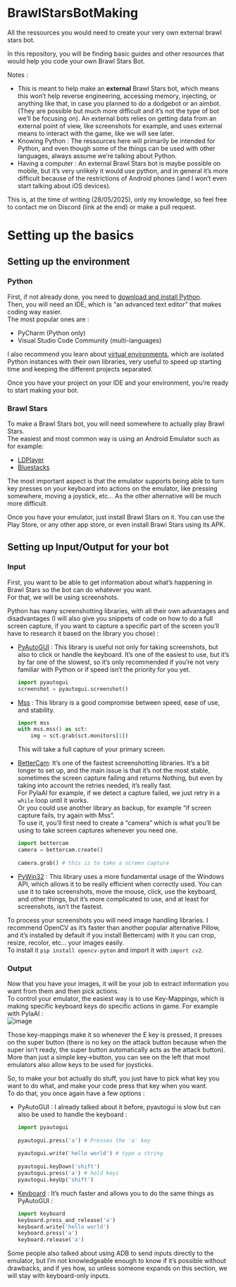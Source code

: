 # BrawlStarsBotMaking
All the ressources you would need to create your very own external brawl stars bot.

In this repository, you will be finding basic guides and other resources that would help you code your own Brawl Stars Bot.

Notes :

- This is meant to help make an **external** Brawl Stars bot, which means this won’t help reverse engineering, accessing memory, injecting, or anything like that, in case you planned to do a dodgebot or an aimbot. (They are possible but much more difficult and it’s not the type of bot we’ll be focusing on). An external bots relies on getting data from an external point of view, like screenshots for example, and uses external means to interact with the game, like we will see later.  
- Knowing Python : The ressources here will primarily be intended for Python, and even though some of the things can be used with other languages, always assume we’re talking about Python.  
- Having a computer : An external Brawl Stars bot is maybe possible on mobile, but it’s very unlikely it would use python, and in general it’s more difficult because of the restrictions of Android phones (and I won’t even start talking about iOS devices).

This is, at the time of writing (28/05/2025), only my knowledge, so feel free to contact me on Discord (link at the end) or make a pull request.

# Setting up the basics

## Setting up the environment

### Python

First, if not already done, you need to [download and install Python](https://www.python.org/downloads/).  
Then, you will need an IDE, which is “an advanced text editor” that makes coding way easier.  
The most popular ones are :

- PyCharm (Python only)  
- Visual Studio Code Community (multi-languages)

I also recommend you learn about [virtual environments](https://www.w3schools.com/python/python_virtualenv.asp), which are isolated Python instances with their own libraries, very useful to speed up starting time and keeping the different projects separated.

Once you have your project on your IDE and your environment, you’re ready to start making your bot.

### Brawl Stars

To make a Brawl Stars bot, you will need somewhere to actually play Brawl Stars.  
The easiest and most common way is using an Android Emulator such as for example:

- [LDPlayer](https://ldplayer.net/)  
- [Bluestacks](https://www.bluestacks.com/fr/index.html)

The most important aspect is that the emulator supports being able to turn key presses on your keyboard into actions on the emulator, like pressing somewhere, moving a joystick, etc… As the other alternative will be much more difficult.

Once you have your emulator, just install Brawl Stars on it. You can use the Play Store, or any other app store, or even install Brawl Stars using its APK.

## Setting up Input/Output for your bot

### Input

First, you want to be able to get information about what’s happening in Brawl Stars so the bot can do whatever you want.  
For that, we will be using screenshots. 

Python has many screenshotting libraries, with all their own advantages and disadvantages (I will also give you snippets of code on how to do a full screen capture, if you want to capture a specific part of the screen you’ll have to research it based on the library you chose) :

- [PyAutoGUI](https://pypi.org/project/PyAutoGUI/) : This library is useful not only for taking screenshots, but also to click or handle the keyboard. It’s one of the easiest to use, but it’s by far one of the slowest, so it’s only recommended if you’re not very familiar with Python or if speed isn’t the priority for you yet.  
  ```python  
  import pyautogui  
  screenshot = pyautogui.screenshot()  
  ```  
    
- [Mss](https://pypi.org/project/mss/) : This library is a good compromise between speed, ease of use, and stability.  
  ```python  
  import mss  
  with mss.mss() as sct:  
      img = sct.grab(sct.monitors[1])   
  ```  
  This will take a full capture of your primary screen.  
- [BetterCam](https://pypi.org/project/bettercam/): It’s one of the fastest screenshotting libraries. It’s a bit longer to set up, and the main issue is that it’s not the most stable, sometimes the screen capture failing and returns Nothing, but even by taking into account the retries needed, it’s really fast.  
  For PylaAI for example, if we detect a capture failed, we just retry in a `while` loop until it works.   
  Or you could use another library as backup, for example “if screen capture fails, try again with Mss”.  
  To use it, you’ll first need to create a “camera” which is what you’ll be using to take screen captures whenever you need one.  
  ```python  
  import bettercam  
  camera = bettercam.create()  
    
  camera.grab() # this is to take a screen capture  
  ```  
- [PyWin32](https://pypi.org/project/pywin32/) : This library uses a more fundamental usage of the Windows API, which allows it to be really efficient when correctly used. You can use it to take screenshots, move the mouse, click, use the keyboard, and other things, but it’s more complicated to use, and at least for screenshots, isn’t the fastest.


To process your screenshots you will need image handling libraries. I recommend OpenCV as it’s faster than another popular alternative Pillow, and it’s installed by default if you install Bettercam) with it you can crop, resize, recolor, etc… your images easily.  
To install it `pip install opencv-pyton` and import it with `import cv2`.

### Output

Now that you have your images, it will be your job to extract information you want from them and then pick actions.  
To control your emulator, the easiest way is to use Key-Mappings, which is making specific keyboard keys do specific actions in game. For example with PylaAI :  
![image](https://github.com/user-attachments/assets/bd5ce983-a56f-4e36-8e7f-391bff936685)

Those key-mappings make it so whenever the E key is pressed, it presses on the super button (there is no key on the attack button because when the super isn’t ready, the super button automatically acts as the attack button).  
More than just a simple key->button, you can see on the left that most emulators also allow keys to be used for joysticks.

So, to make your bot actually do stuff, you just have to pick what key you want to do what, and make your code press that key when you want.  
To do that, you once again have a few options :

- PyAutoGUI : I already talked about it before, pyautogui is slow but can also be used to handle the keyboard :  
  ```python  
  import pyautogui  
    
  pyautogui.press('a') # Presses the 'a' key  
    
  pyautogui.write('hello world') # type a string  
    
  pyautogui.keyDown('shift')  
  pyautogui.press('a') # hold keys  
  pyautogui.keyUp('shift')  
  ```  
- [Keyboard](https://pypi.org/project/keyboard/) : It’s much faster and allows you to do the same things as PyAutoGUI :  
  ```python  
  import keyboard  
  keyboard.press_and_release('a')  
  keyboard.write('hello world')  
  keyboard.press('a')  
  keyboard.release('a')  
  ```


Some people also talked about using ADB to send inputs directly to the emulator, but I’m not knowledgeable enough to know if it’s possible without drawbacks, and if yes how, so unless someone expands on this section, we will stay with keyboard-only inputs.
